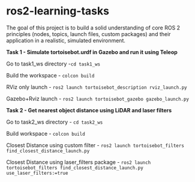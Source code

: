 # ros2-learning-tasks
The goal of this project is to build a solid understanding of core ROS 2 principles (nodes, topics, launch files, custom packages) and their application in a realistic, simulated environment.

**Task 1 - Simulate tortoisebot.urdf in Gazebo and run it using Teleop**

Go to task1_ws directory -``cd task1_ws``

Build the workspace - ``colcon build``

RViz only launch - ``ros2 launch tortoisebot_description rviz_launch.py ``

Gazebo+Rviz launch - ``ros2 launch tortoisebot_gazebo gazebo_launch.py``


**Task 2 - Get nearest object distance using LiDAR and laser filters**

Go to task2_ws directory - ``cd task2_ws``

Build workspace - ``colcon build``

Closest Distance using custom filter - ``ros2 launch tortoisebot_filters find_closest_distance_launch.py ``

Closest Distance using laser_filters package - ``ros2 launch tortoisebot_filters find_closest_distance_launch.py  use_laser_filters:=true ``
